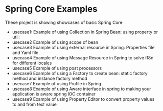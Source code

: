 # Spring Core Examples

These project is showing showcases of basic Spring Core

  - usecase1: 
      Example of using Collection in Spring Bean: using property or util: 
  - usecase2
      Example of using scope of bean
  - usecase3
      Example of using external resource in Spring: Properties file and Yaml file
  - usecase4
      Example of using Message Resource in Spring to solve i18n for different locales
  - usecase5
      Example of using post processors
  - usecase6
      Example of using a Factory to create bean: static factory method and instance factory method
  - usecase7
      Example of using Profile in Spring
  - usecase8
      Example of using Aware interface in spring to making your application is aware spring IOC container
  - usecase9
      Example of using Property Editor to convert property values to and from text value
